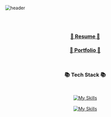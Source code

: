 ![header](https://capsule-render.vercel.app/api?type=waving&height=300&Hello&text=Brostone&fontSize=50&color=#00a000)
<div align="center">
<br/>
<br/>

<h3><a href="https://www.notion.so/1723bb10746f80bc8dcdf971c91bffb4?pvs=4" target="_blank">📰 Resume 📰</a></h3>
<h3><a href="https://drive.google.com/file/d/1SeOocc14iidg6Q4HMn_XkSziZPKjkEWl/view?usp=sharing" target="_blank">📕 Portfolio 📕</a></h3>

<br/>

<h3 align="center">📚 Tech Stack 📚</h3>
<br/>

[![My Skills](https://skillicons.dev/icons?i=java,spring,mysql)](https://skillicons.dev)
<br/>
<br/>
[![My Skills](https://skillicons.dev/icons?i=aws,docker,jenkins,nginx)](https://skillicons.dev)

<br/>
<br/>
</div>
